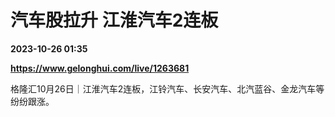 # 汽车股拉升 江淮汽车2连板

**2023-10-26 01:35**

**https://www.gelonghui.com/live/1263681**

格隆汇10月26日｜江淮汽车2连板，江铃汽车、长安汽车、北汽蓝谷、金龙汽车等纷纷跟涨。